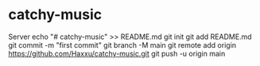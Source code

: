 # catchy-music
Server
echo "# catchy-music" >> README.md
git init
git add README.md
git commit -m "first commit"
git branch -M main
git remote add origin https://github.com/Haxxu/catchy-music.git
git push -u origin main